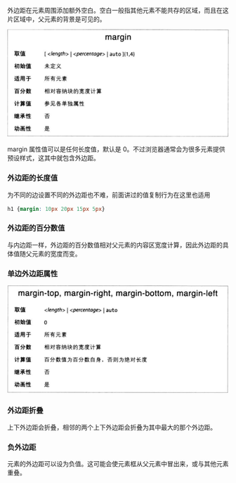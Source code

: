 外边距在元素周围添加额外空白。空白一般指其他元素不能共存的区域，而且在这片区域中，父元素的背景是可见的。

![](margin.png)

margin 属性值可以是任何长度值，默认是 0。不过浏览器通常会为很多元素提供预设样式，这其中就包含外边距。

### 外边距的长度值

为不同的边设置不同的外边距也不难，前面讲过的值复制行为在这里也适用

```CSS
h1 {margin: 10px 20px 15px 5px}
```

### 外边距的百分数值

与内边距一样，外边距的百分数值相对父元素的内容区宽度计算，因此外边距的具体值随父元素的宽度而变。

### 单边外边距属性

![](单边外边距.png)

### 外边距折叠

上下外边距会折叠，相邻的两个上下外边距会折叠为其中最大的那个外边距。

### 负外边距

元素的外边距可以设为负值。这可能会使元素框从父元素中冒出来，或与其他元素重叠。
